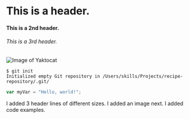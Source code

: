 # This is a header. 
#### This is a 2nd header. 
###### This is a 3rd header. 


![Image of Yaktocat](https://octodex.github.com/images/yaktocat.png)


```
$ git init
Initialized empty Git repository in /Users/skills/Projects/recipe-repository/.git/
```

``` javascript
var myVar = "Hello, world!";
``` 























I added 3 header lines of different sizes.
I added an image next.
I added code examples.
